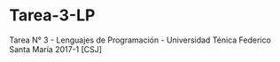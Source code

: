 # Tarea-3-LP
Tarea N° 3 - Lenguajes de Programación - Universidad Ténica Federico Santa María 2017-1 [CSJ]
